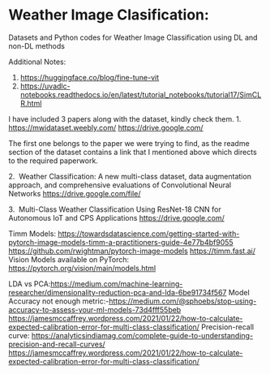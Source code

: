 # Weather Image Clasification:
Datasets and Python codes for Weather Image Classification using DL and non-DL methods


Additional Notes:
1. https://huggingface.co/blog/fine-tune-vit
2. https://uvadlc-notebooks.readthedocs.io/en/latest/tutorial_notebooks/tutorial17/SimCLR.html


I have included 3 papers along with the dataset, kindly check them.
1.
https://mwidataset.weebly.com/
https://drive.google.com/

The first one belongs to the paper we were trying to find, as the readme section of the dataset contains a link that I mentioned above which directs to the required paperwork.

2.  Weather Classification: A new multi-class dataset, data augmentation approach, and comprehensive evaluations of Convolutional Neural Networks 
https://drive.google.com/file/

3.  Multi-Class Weather Classification Using ResNet-18 CNN for Autonomous IoT and CPS Applications 
https://drive.google.com/

Timm Models:
https://towardsdatascience.com/getting-started-with-pytorch-image-models-timm-a-practitioners-guide-4e77b4bf9055
https://github.com/rwightman/pytorch-image-models
https://timm.fast.ai/
Vision Models available on PyTorch: https://pytorch.org/vision/main/models.html


LDA vs PCA:https://medium.com/machine-learning-researcher/dimensionality-reduction-pca-and-lda-6be91734f567
Model Accuracy not enough metric:-https://medium.com/@sphoebs/stop-using-accuracy-to-assess-your-ml-models-73d4fff55beb
https://jamesmccaffrey.wordpress.com/2021/01/22/how-to-calculate-expected-calibration-error-for-multi-class-classification/
Precision-recall curve: https://analyticsindiamag.com/complete-guide-to-understanding-precision-and-recall-curves/
https://jamesmccaffrey.wordpress.com/2021/01/22/how-to-calculate-expected-calibration-error-for-multi-class-classification/
